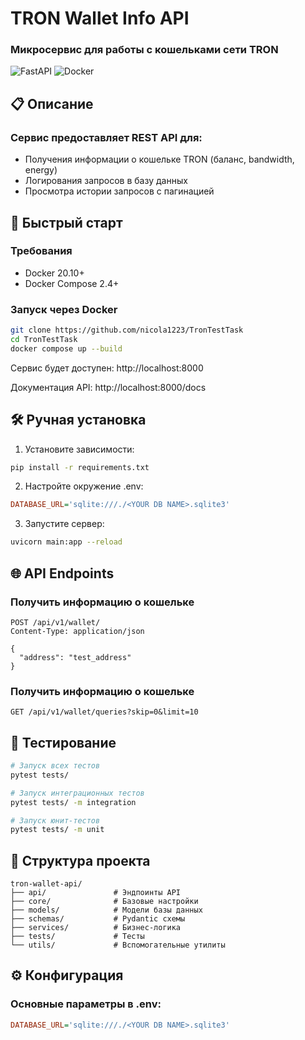 # TRON Wallet Info API

### Микросервис для работы с кошельками сети TRON

![FastAPI](https://img.shields.io/badge/FastAPI-009688?style=for-the-badge&logo=FastAPI&logoColor=white)
![Docker](https://img.shields.io/badge/Docker-2496ED?style=for-the-badge&logo=docker&logoColor=white)

## 📋 Описание

### Сервис предоставляет REST API для:
- Получения информации о кошельке TRON (баланс, bandwidth, energy)
- Логирования запросов в базу данных
- Просмотра истории запросов с пагинацией

## 🚀 Быстрый старт

### Требования
- Docker 20.10+
- Docker Compose 2.4+

### Запуск через Docker
```bash
git clone https://github.com/nicola1223/TronTestTask
cd TronTestTask
docker compose up --build
```

Сервис будет доступен:
http://localhost:8000

Документация API:
http://localhost:8000/docs

## 🛠 Ручная установка

1. Установите зависимости:
```bash
pip install -r requirements.txt
```

2. Настройте окружение .env:
```ini
DATABASE_URL='sqlite:///./<YOUR DB NAME>.sqlite3'
```

3. Запустите сервер:
```bash
uvicorn main:app --reload
```

## 🌐 API Endpoints

### Получить информацию о кошельке

```http
POST /api/v1/wallet/
Content-Type: application/json

{
  "address": "test_address"
}
```

### Получить информацию о кошельке

```http
GET /api/v1/wallet/queries?skip=0&limit=10
```

## 🧪 Тестирование

```bash
# Запуск всех тестов
pytest tests/

# Запуск интеграционных тестов
pytest tests/ -m integration

# Запуск юнит-тестов 
pytest tests/ -m unit
```

## 📁 Структура проекта
```
tron-wallet-api/
├── api/               # Эндпоинты API
├── core/              # Базовые настройки
├── models/            # Модели базы данных
├── schemas/           # Pydantic схемы
├── services/          # Бизнес-логика
├── tests/             # Тесты
└── utils/             # Вспомогательные утилиты
```

## ⚙️ Конфигурация

### Основные параметры в .env:
```ini
DATABASE_URL='sqlite:///./<YOUR DB NAME>.sqlite3'
```
